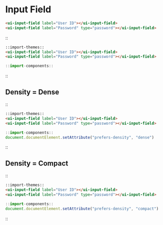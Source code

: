 <!--
type: page
title: Input Field
location: ./components/input-field
layout: default
-->

# Input Field

```html
<ui-input-field label="User ID"></ui-input-field>
<ui-input-field label="Password" type="password"></ui-input-field>
```

::
```html
::import-themes::
<ui-input-field label="User ID"></ui-input-field>
<ui-input-field label="Password" type="password"></ui-input-field>
```
```js
::import-components::
```
::

## Density = Dense
::
```html
::import-themes::
<ui-input-field label="User ID"></ui-input-field>
<ui-input-field label="Password" type="password"></ui-input-field>
```
```js
::import-components::
document.documentElement.setAttribute("prefers-density", "dense")
```
::

## Density = Compact
::
```html
::import-themes::
<ui-input-field label="User ID"></ui-input-field>
<ui-input-field label="Password" type="password"></ui-input-field>
```
```js
::import-components::
document.documentElement.setAttribute("prefers-density", "compact")
```
::